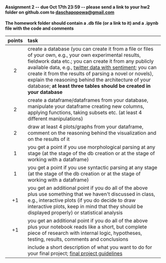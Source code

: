 #### Assignment 2 -- due Oct 17th 23:59 -- please send a link to your hw2 folder on github.com to daschapopowa@gmail.com

**The homework folder should contain a .db file (or a link to it) and a .ipynb file with the code and comments**

| points        | task           | 
| :-------------: |:-------------| 
|  2     | create a database (you can create it from a file or files of your own, e.g., your own experimental results, fieldwork data etc.; you can create it from any publicly available data, e.g., [twitter data with sentiment](https://raw.githubusercontent.com/vineetdhanawat/twitter-sentiment-analysis/master/datasets/Sentiment%20Analysis%20Dataset%20100000.csv); you can create it from the results of parsing a novel or novels), explain the reasoning behind the architecture of your database; **at least three tables should be created in your database** | 
|  2   | create a dataframe/dataframes from your database, manipulate your dataframe creating new columns, applying functions, taking subsets etc. (at least 4 different manipulations) |   
| 2 | draw at least 4 plots/graphs from your dataframe, comment on the reasoning behind the visualization and on the results of it | 
| 1 | you get a point if you use morphological parsing at any stage (at the stage of the db creation or at the stage of working with a dataframe) |
| 1 | you get a point if you use syntactic parsing at any stage (at the stage of the db creation or at the stage of working with a dataframe) |
| +1 | you get an additional point if you do all of the above plus use something that we haven't discussed in class, e.g., interactive plots (if you do decide to draw interactive plots, keep in mind that they should be displayed properly) or statistical analysis |
| +1 | you get an additional point if you do all of the above plus your notebook reads like a short, but complete piece of research with internal logic, hypotheses, testing, results, comments and conclusions |
||include a short description of what you want to do for your final project; [final project guidelines](https://github.com/dashapopova/Data-Analysis-Python-II/blob/main/HWs/FinalProjectGuidelines.md)|
